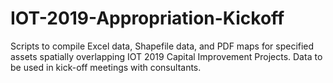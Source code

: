 # IOT-2019-Appropriation-Kickoff
Scripts to compile Excel data, Shapefile data, and PDF maps for specified assets spatially overlapping IOT 2019 Capital Improvement Projects.  Data to be used in kick-off meetings with consultants.
